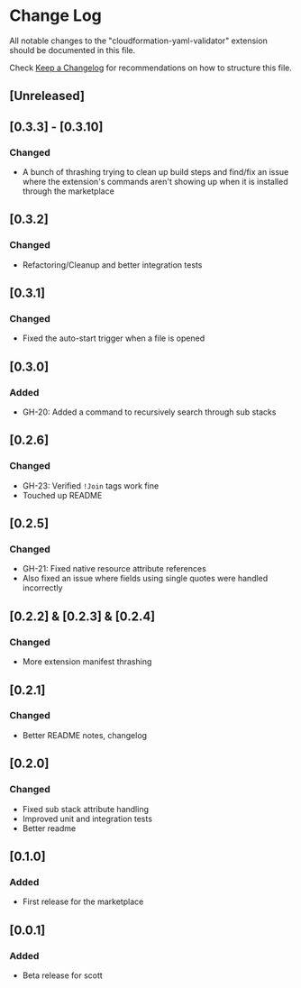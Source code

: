 # Change Log

All notable changes to the "cloudformation-yaml-validator" extension should be documented in this file.

Check [Keep a Changelog](http://keepachangelog.com/) for recommendations on how to structure this file.

## [Unreleased]

## [0.3.3] - [0.3.10]
### Changed
 - A bunch of thrashing trying to clean up build steps and find/fix an issue where the extension's commands aren't showing up when it is installed through the marketplace

## [0.3.2]
### Changed
 - Refactoring/Cleanup and better integration tests

## [0.3.1]
### Changed
 - Fixed the auto-start trigger when a file is opened

## [0.3.0]
### Added
 - GH-20: Added a command to recursively search through sub stacks

## [0.2.6]
### Changed
 - GH-23: Verified `!Join` tags work fine
 - Touched up README

## [0.2.5]
### Changed
 - GH-21: Fixed native resource attribute references
 - Also fixed an issue where fields using single quotes were handled incorrectly

## [0.2.2] & [0.2.3] & [0.2.4]
### Changed
 - More extension manifest thrashing

## [0.2.1]
### Changed
 - Better README notes, changelog

## [0.2.0]
### Changed
 - Fixed sub stack attribute handling
 - Improved unit and integration tests
 - Better readme

## [0.1.0]
### Added
 - First release for the marketplace

## [0.0.1]
### Added
 - Beta release for scott